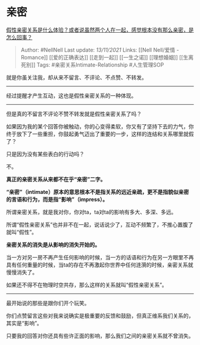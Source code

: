 # 亲密
[假性亲密关系是什么体验？或者说虽然两个人在一起，感觉根本没有那么亲密，是怎么回事？](https://www.zhihu.com/question/34599589/answer/2219342257)

> Author: #NellNell 
Last update: *13/11/2021* 
Links: [[Nell Nell/爱情 - Romance]] [[爱的正确表达]] [[走到一起]] [[一生之诺]] [[理想婚姻]] [[生离死别]]
Tags:  #亲密关系Intimate-Relationship #人生管理SOP 
  

就是你虽关注我，却从来不留言、不评论、不点赞、不转发。

---

经过提醒才产生互动，这也是假性亲密关系的一种体现。

---

但是真的不留言不评论不赞不转发就是假性亲密关系了吗？

如果因为我的某个回答你被触动，你的心变得柔软，你又有了坚持下去的力气，你终于放下了一些重担，你鼓起勇气迈出了重要的一步，这样的连结和关系哪里就假了？

只是因为没有某些表白的行动吗？

不。

**真正的亲密关系从来都不在乎“亲密”二字。**

**“亲密”（intimate）原本的意思根本不是指关系的远近亲疏，更不是指貌似亲密的言语和行为，而是指“影响”（impress）。**

所谓亲密关系，就是我对你，你对ta，ta对ta的影响有多大、多深、多远。

所谓“假性亲密关系”也并非不在一起，说话说少了，互动不频繁了，不推心置腹了就叫“假性”。

**亲密关系的消失是从影响的消失开始的。**

当一方对另一房不再产生任何影响的时候，当一方的话语和行为在另一方眼里不再具有任何重量的时候，当ta的存在不再激起你世界中任何涟漪的时候，亲密关系就慢慢消失了。

如果还不得不在物理时空共存，那么这样的关系就叫“假性亲密关系”。

---

最开始说的那些是跟你们开个玩笑。

你们点赞留言这些对我来说确实是极重要的反馈和鼓励，但真正维系我们关系的，其实是“影响”。

只要我的回答对你还具有些许正面的影响，那么我们之间的亲密关系就不曾消失。